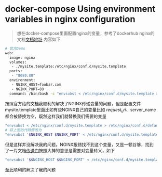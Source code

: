 # docker-compose Using environment variables in nginx configuration

> 想在docker-compose里面配置nginx的变量，参考了dockerhub nginx的文档[文档地址](https://hub.docker.com/_/nginx/)  内容如下

```bash
# 官方Demo
web:
  image: nginx
  volumes:
   - ./mysite.template:/etc/nginx/conf.d/mysite.template
  ports:
   - "8080:80"
  environment:
   - NGINX_HOST=foobar.com
   - NGINX_PORT=80
  command: /bin/bash -c "envsubst < /etc/nginx/conf.d/mysite.template > /etc/nginx/conf.d/default.conf && exec nginx -g 'daemon off;'"
```

按照官方给的文档我顺利的解决了NGINX传递变量的问题，但是配置文件mysite.template里面比如有些NGINX自己的变量比如 $request_uri、$server_name 都会被替换为空，既然这样我们就替换我们需要的变量

```bash
"envsubst < /etc/nginx/conf.d/mysite.template > /etc/nginx/conf.d/default.conf && exec nginx -g 'daemon off;'"
# 将上面的代码修改为
"envsubst '$NGINX_HOST $NGINX_PORT' < /etc/nginx/conf.d/mysite.template > /etc/nginx/conf.d/default.conf && exec nginx -g 'daemon off;'"
```

但是这样并没解决我的问题，NGINX报错找不到这个变量，又是一顿谷够，找到了一片文档[传送门](https://github.com/docker-library/docs/issues/496)按照大神的意思是需要对变量转义，如下

```bash
"envsubst '$$NGINX_HOST $$NGINX_PORT' < /etc/nginx/conf.d/mysite.template > /etc/nginx/conf.d/default.conf && exec nginx -g 'daemon off;'"
```
至此顺利的解决了我的问题
